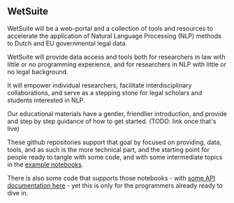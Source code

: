 ## WetSuite

WetSuite will be a web-portal and a collection of tools and resources to accelerate the application of Natural Language Processing (NLP) methods to Dutch and EU
governmental legal data.

WetSuite will provide data access and tools both for researchers in law with little or no programming experience,
and for researchers in NLP with little or no legal background.

It will empower individual researchers, facilitate interdisciplinary collaborations, and serve as a stepping stone 
for legal scholars and students interested in NLP.

Our educational materials have a gentler, friendlier introduction,
and provide and step by step guidance of how to get started.
(TODO: link once that's live)


These github repositories support that goal by focused on providing, data, tools,
and as such is the more technical part, and the starting point for people
ready to tangle with some code, 
and with some intermediate topics in the [example notebooks](https://github.com/WetSuiteLeiden/example-notebooks).

There is also some code that supports those notebooks - with [some API documentation here](https://wetsuite.knobs-dials.com/apidocs/) - yet this is only for the programmers already ready to dive in.

